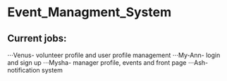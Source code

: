 # Event_Managment_System

## Current jobs:
⋅⋅⋅Venus- volunteer profile and user profile management
⋅⋅⋅My-Ann-  login and sign up
⋅⋅⋅Mysha- manager profile, events and front page
⋅⋅⋅Ash- notification system
